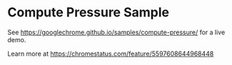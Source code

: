 Compute Pressure Sample
=====================

See https://googlechrome.github.io/samples/compute-pressure/ for a live demo.

Learn more at https://chromestatus.com/feature/5597608644968448
